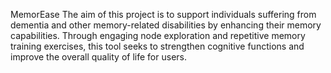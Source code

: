MemorEase
The aim of this project is to support individuals suffering from dementia and other memory-related disabilities 
by enhancing their memory capabilities. Through engaging node exploration and repetitive memory training exercises, 
this tool seeks to strengthen cognitive functions and improve the overall quality of life for users.
